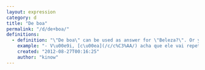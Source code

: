 ```yaml
---
layout: expression
category: d
title: "De boa"
permalink: "/d/de+boa/"
definitions:
  - definition: "\"De boa\" can be used as answer for \"Beleza?\". Or you can use it to refer to someone who is in a good situation."
    example: "- V\u00e9i, [c\u00ea](/c/c%C3%AA/) acha que ele vai repetir de ano?\n- Que nada, ele t\u00e1 de boa."
    created: "2012-08-27T00:16:25"
    author: "kinow"
---
```

